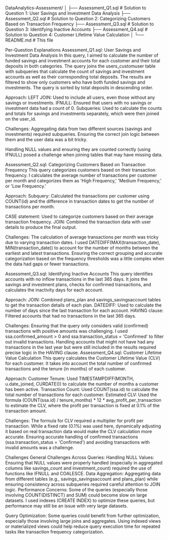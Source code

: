 DataAnalytics-Assessment/
│
├── Assessment_Q1.sql       # Solution to Question 1: User Savings and Investment Data Analysis
├── Assessment_Q2.sql       # Solution to Question 2: Categorizing Customers Based on Transaction Frequency
├── Assessment_Q3.sql       # Solution to Question 3: Identifying Inactive Accounts
├── Assessment_Q4.sql       # Solution to Question 4: Customer Lifetime Value Calculation
│
└── README.md               # This file

Per-Question Explanations
Assessment_Q1.sql: User Savings and Investment Data Analysis
In this query, I aimed to calculate the number of funded savings and investment accounts for each customer and their total deposits in both categories.
The query joins the users_customuser table with subqueries that calculate the count of savings and investment accounts as well as their corresponding total deposits. 
The results are filtered to show only customers who have both funded savings and investments. The query is sorted by total deposits in descending order.

Approach:
LEFT JOIN: Used to include all users, even those without any savings or investments.
IFNULL: Ensured that users with no savings or investment data had a count of 0.
Subqueries: Used to calculate the counts and totals for savings and investments separately, which were then joined on the user_id.

Challenges:
Aggregating data from two different sources (savings and investments) required subqueries. 
Ensuring the correct join logic between them and the user data was a bit tricky.

Handling NULL values and ensuring they are counted correctly (using IFNULL) 
posed a challenge when joining tables that may have missing data.

Assessment_Q2.sql: Categorizing Customers Based on Transaction Frequency
This query categorizes customers based on their transaction frequency. 
I calculates the average number of transactions per customer per month and categorizes them as
'High Frequency,' 'Medium Frequency,' or 'Low Frequency.'

Approach:
Subquery: Calculated the transactions per customer using COUNT(id) 
and the difference in transaction dates to get the number of transactions per month.

CASE statement: Used to categorize customers based on their average transaction frequency.
JOIN: Combined the transaction data with user details to produce the final output.

Challenges:
The calculation of average transactions per month was tricky due to varying transaction dates. 
I used DATEDIFF(MAX(transaction_date), MIN(transaction_date)) to account for the number of months 
between the earliest and latest transactions.
Ensuring the correct grouping and accurate categorization based on the frequency thresholds was a little complex when the data had gaps or fewer transactions.

Assessment_Q3.sql: Identifying Inactive Accounts
This query identifies accounts with no inflow transactions in the last 365 days. It joins the savings and investment plans, checks for confirmed transactions, and calculates the inactivity days for each account.

Approach:
JOIN: Combined plans_plan and savings_savingsaccount tables to get the transaction details of each plan.
DATEDIFF: Used to calculate the number of days since the last transaction for each account.
HAVING clause: Filtered accounts that had no transactions in the last 365 days.

Challenges:
Ensuring that the query only considers valid (confirmed) transactions with positive amounts was challenging. I used ssa.confirmed_amount > 0 and ssa.transaction_status = 'Confirmed' to filter out invalid transactions.
Handling accounts that might not have had any transactions in the last year but were still included in the results required precise logic in the HAVING clause.
Assessment_Q4.sql: Customer Lifetime Value Calculation
This query calculates the Customer Lifetime Value (CLV) for each customer. It takes into account the total number of confirmed transactions and the tenure (in months) of each customer.

Approach:
Customer Tenure: Used TIMESTAMPDIFF(MONTH, u.date_joined, CURDATE()) to calculate the number of months a customer has been active.
Transaction Count: Used COUNT(ssa.id) to calculate the total number of transactions for each customer.
Estimated CLV: Used the formula (COUNT(ssa.id) / tenure_months) * 12 * avg_profit_per_transaction to estimate the CLV, where the profit per transaction is fixed at 0.1% of the transaction amount.

Challenges:
The formula for CLV required a multiplier for profit per transaction. While a fixed rate (0.1%) was used here, dynamically adjusting it based on 
real transaction data would make the CLV calculation more accurate.
Ensuring accurate handling of confirmed transactions (ssa.transaction_status = 'Confirmed') and avoiding transactions with invalid amounts was a challenge.

Challenges
General Challenges Across Queries:
Handling NULL Values: Ensuring that NULL values were properly handled (especially in aggregated columns like savings_count and investment_count) required the use of functions like IFNULL and COALESCE.
Data Aggregation: Aggregating data from different tables (e.g., savings_savingsaccount and plans_plan) while ensuring consistency across subqueries required careful attention to JOIN logic.
Performance Concerns: Some of the queries (especially those involving COUNT(DISTINCT) and SUM) could become slow on large datasets. I used indexes (CREATE INDEX) to optimize these queries, 
but performance may still be an issue with very large datasets.

Query Optimization:
Some queries could benefit from further optimization, especially those involving large joins and aggregates. Using indexed views or materialized views could help reduce query execution 
time for repeated tasks like transaction frequency categorization.

